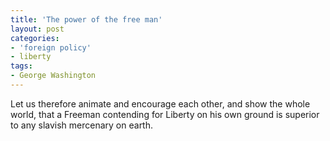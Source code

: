 ```yaml
---
title: 'The power of the free man'
layout: post
categories:
- 'foreign policy'
- liberty
tags:
- George Washington
---
```


Let us therefore animate and encourage each other, and show the whole world, that a Freeman contending for Liberty on his own ground is superior to any slavish mercenary on earth.